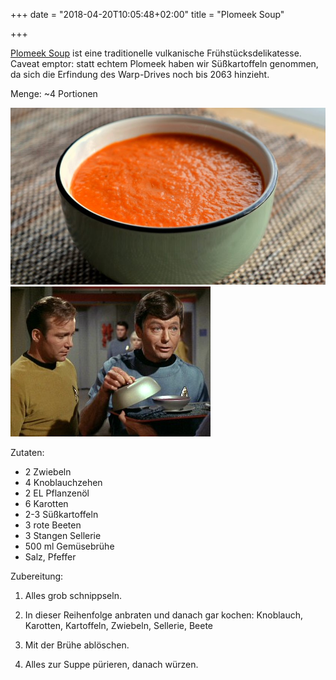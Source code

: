 +++
date = "2018-04-20T10:05:48+02:00"
title = "Plomeek Soup"

+++

[Plomeek Soup](http://memory-alpha.wikia.com/wiki/Plomeek_soup) ist eine traditionelle vulkanische Frühstücksdelikatesse.
Caveat emptor: statt echtem Plomeek haben wir Süßkartoffeln genommen, da sich die Erfindung des Warp-Drives noch bis 2063 hinzieht.

Menge: ~4 Portionen

<div class="clearfix images-float">
<img src="../../images/plomeek-soup-1.jpg" />
<img src="../../images/plomeek-soup-2.jpg" />
</div>

Zutaten:

  - 2 Zwiebeln
  - 4 Knoblauchzehen
  - 2 EL Pflanzenöl
  - 6 Karotten
  - 2-3 Süßkartoffeln
  - 3 rote Beeten
  - 3 Stangen Sellerie
  - 500 ml Gemüsebrühe
  - Salz, Pfeffer


Zubereitung:

1. Alles grob schnippseln.

2. In dieser Reihenfolge anbraten und danach gar kochen: Knoblauch, Karotten, Kartoffeln, Zwiebeln, Sellerie, Beete

3. Mit der Brühe ablöschen.

4. Alles zur Suppe pürieren, danach würzen.
